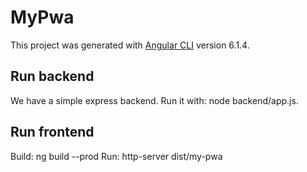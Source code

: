 # MyPwa

This project was generated with [Angular CLI](https://github.com/angular/angular-cli) version 6.1.4.

## Run backend

We have a simple express backend.
Run it with: node backend/app.js.

## Run frontend

Build: ng build --prod
Run: http-server dist/my-pwa

